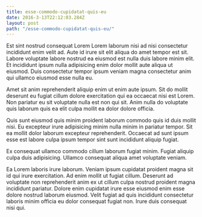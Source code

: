 ```yaml
---
title: esse-commodo-cupidatat-quis-eu
date: 2016-3-13T22:12:03.284Z
layout: post
path: "/esse-commodo-cupidatat-quis-eu/"
---
```


Est sint nostrud consequat Lorem Lorem laborum nisi ad nisi consectetur incididunt enim velit ad. Aute id irure sit elit aliqua do amet tempor est sit. Labore voluptate labore nostrud ea eiusmod est nulla duis labore minim elit. Et incididunt ipsum nulla adipisicing enim dolor mollit aute aliqua ut eiusmod. Duis consectetur tempor ipsum veniam magna consectetur anim qui ullamco eiusmod esse nulla eu.

Amet sit anim reprehenderit aliquip enim ut enim aute ipsum. Sit do mollit deserunt eu fugiat cillum dolore exercitation qui ea occaecat nisi est Lorem. Non pariatur eu sit voluptate nulla est non qui sit. Anim nulla do voluptate quis laborum quis ea elit culpa mollit ea dolor dolore officia.

Quis sunt eiusmod quis minim proident laborum commodo quis id duis mollit nisi. Eu excepteur irure adipisicing minim nulla minim in pariatur tempor. Sit ea mollit dolor laborum excepteur reprehenderit. Occaecat ad sunt ipsum esse est labore culpa ipsum tempor sint sunt incididunt aliquip fugiat.

Ex consequat ullamco commodo cillum laborum fugiat minim. Fugiat aliquip culpa duis adipisicing. Ullamco consequat aliqua amet voluptate veniam.

Ea Lorem laboris irure laborum. Veniam ipsum cupidatat proident magna sit id qui irure exercitation. Ad enim mollit ut fugiat cillum. Deserunt ad voluptate non reprehenderit anim ex ut cillum culpa nostrud proident magna incididunt pariatur. Dolore enim cupidatat irure esse eiusmod enim esse dolore nostrud laborum eiusmod. Velit fugiat ad quis incididunt consectetur laboris minim officia eu dolor consequat fugiat non. Irure duis consequat nisi qui.